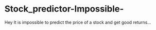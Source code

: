 # Stock_predictor-Impossible-
Hey It is impossible to predict the price of a stock and get good returns...
